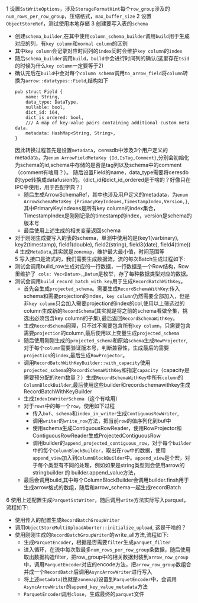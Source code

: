 1 设置`SstWriteOptions`，涉及`StorageFormatHint`每个`row_group`涉及的`num_rows_per_row_group`，压缩格式，`max_buffer_size`
2 设置`ObjectStoreRef`，测试使用本地存储
3 创建要写入表的`schema`
  - 创建`schema_builder`,在其中使用`column_schema_builder`调用`build`用于生成对应的列，有`key column`和`normal column`的区别
  - 其中`key column`会记录对应时间列的`index`同时会维护`key column`的`index`
  - 随后`schema_builder`调用`build`，`build`中会进行时间列的确认(这里存在`tsid`的时候为什么`key column`一定要等于2)
  - 确认完后在`build`中会对每个`column schema`调用`to_arrow_field`将`column`转换为`arrow::datatypes::Field`,结构如下
    ```   
    pub struct Field {
        name: String, 
        data_type: DataType,
        nullable: bool,
        dict_id: i64,
        dict_is_ordered: bool,
        /// A map of key-value pairs containing additional custom meta data.
        metadata: HashMap<String, String>,
    }
    ```
    因此转换过程首先是设置`metadata`，ceresdb中涉及3个用户定义的metadata，为`enum ArrowFieldMetaKey {Id,IsTag,Comment}`,分别会初始化为schema的id,schema中存储的是否是tag列以及schema中的comment（comment有啥用？）。
    随后设置Field的name，data_type需要将ceresdb的type转换成datafusion的。（dict_id和dict_id_ordered是干啥的？好像只在IPC中使用，用于匹配字典？）
    - 随后生成ArrowSchemaRef，其中也涉及用户定义的metadata，为`enum ArrowSchemaMetaKey {PrimaryKeyIndexes,TimestampIndex,Version,}`,其中PrimaryKeyIndexes是所有key column的index集合，TimestampIndex是刚刚记录的timestamp的index，version是schema的版本号
    - 最后使用上述生成的相关变量返回schema
  - 对于刚刚生成要写入的表的schema，单测中使用的是(key1(varbinary), key2(timestamp), field1(double), field2(string), field3(date), field4(time))
4 生成`MetaData`,其实就是`zonemap`，维护最大最小值，时间范围等  
5 写入接口是流式的，我们需要生成数据流，流的每次Batch生成过程如下:
  - 测试会调用build_row生成对应的一行数据，一行数据是一个Row结构，Row里维护了` cols: Vec<Datum>,`,`Datum`是枚举，存了每种数据类型对应的数据。
  - 测试会调用`build_record_batch_with_key`用于生成`RecordBatchWithKey`。
    - 首先会生成`projected_schema`。需要生成`RecordSchemaWithKey`:传入schema和需要projection的index，`key column`仍然需要全部加入，但是非`key column`只会加入需要projection的index的col,使用以上筛选过的column生成新的`RecordSchema`(其实就是将之前的schema看做全集，挑选出必须包含key column的子集),最后返回`RecordSchemaWithKey`。
    - 生成`RecordSchema`同理，只不过不需要包含所有`key column`，只需要包含需要`projection`的column,最后使用以上变量生成`projected_schema`
    - 随后使用刚刚生成的`projected_schema`和原始`schema`生成`RowProjector`,对于每个`column`需要验证版本号，判断兼容性，生成最后的需要`projection`的`index`,最后生成`RowProjector`。
    - 调用`RecordBatchWithKeyBuilder::with_capacity`使用`projected_schema`的`RecordSchemaWithKey`和指定`capacity`（capacity是需要预分配的item数量？）生成`RecordSchemaWithKey`中所有`column`的`ColumnBlockBuilder`,最后使用这些builder和recordschemawithkey生成RecordBatchWithKeyBuilder
    - 生成`IndexInWriterSchema`（这个有啥用）
    - 对于`rows`中的每一个`row`，使用如下过程
        - 传入`buf`、`schema`和`index_in_writer`生成`ContiguousRowWriter`,
        - 调用`writer`的`write_row`方法，把当前`row`的值序列化到buf中
        - 使用schema生成ContiguousRowReader，使用RowProjector和ContiguousRowReader生成ProjectedContiguousRow
        - 调用builder的`append_projected_contiguous_row`，对于每个`builder`中的每个`ColumnBlockBuilder`，取出在`row`中的数据，使用`append_view`加入到`ColumnBlockBuilder`中。`append_view`是个宏，对于每个类型有不同的处理，例如如果是string类型则会使用arrow的stringbuilder 的 builder.append_value方法，
    - 最后会调用build,其中每个ColumnBlockBuilder会调用builder.finsh用于生成arrow格式的数组，随后和arrow_schema一起生成recordBatch

6 使用上述配置生成`ParquetSstWriter`，随后调用`write`方法实际写入parquet，流程如下:
  - 使用传入的配置生成`RecordBatchGroupWriter`
  - 调用`ObjectStoreMultiUploadAborter::initialize_upload`, 这是干啥的？
  - 使用刚刚生成的`RecordBatchGroupWriter`的write_all方法,流程如下:
    - 生成`ParquetEncoder`，根据是否需要`filter`生成`parquet_filter`
    - 进入循环，在流中每次取最多`num_rows_per_row_group`条数据，随后使用取出数据构造filter，把row_group中的相关数据封装到`arrow_row_group`中，调用`ParquetEncoder`对应的encode方法，把`arrow_row_group`数组合并成一个`RecordBatch`后调用`AsyncArrowWriter`进行写入
    - 将上述`metadata`(也就是`zonemap`)设置到`ParquetEncoder`中，会调用`AsyncArrowWriter`的`append_key_value_metadata`方法
    - `ParquetEncoder`调用`close`，生成最终的`parquet`文件



